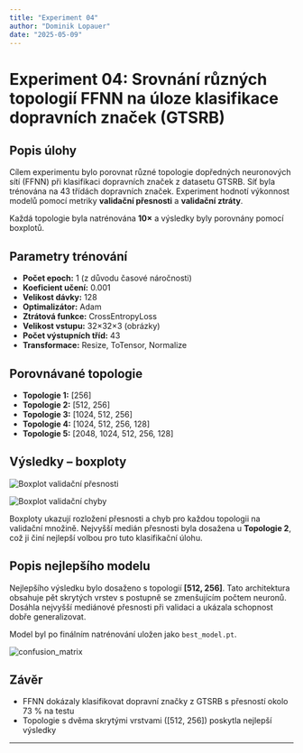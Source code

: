 ```yaml
---
title: "Experiment 04"
author: "Dominik Lopauer"
date: "2025-05-09"
---
```


# Experiment 04: Srovnání různých topologií FFNN na úloze klasifikace dopravních značek (GTSRB)

## Popis úlohy
Cílem experimentu bylo porovnat různé topologie dopředných neuronových sítí (FFNN) při klasifikaci dopravních značek z datasetu GTSRB. Síť byla trénována na 43 třídách dopravních značek. Experiment hodnotí výkonnost modelů pomocí metriky **validační přesnosti** a **validační ztráty**.

Každá topologie byla natrénována **10×** a výsledky byly porovnány pomocí boxplotů.

## Parametry trénování
- **Počet epoch:** 1 (z důvodu časové náročnosti)
- **Koeficient učení:** 0.001
- **Velikost dávky:** 128
- **Optimalizátor:** Adam
- **Ztrátová funkce:** CrossEntropyLoss
- **Velikost vstupu:** 32×32×3 (obrázky)
- **Počet výstupních tříd:** 43
- **Transformace:** Resize, ToTensor, Normalize

## Porovnávané topologie
- **Topologie 1:** [256]
- **Topologie 2:** [512, 256]
- **Topologie 3:** [1024, 512, 256]
- **Topologie 4:** [1024, 512, 256, 128]
- **Topologie 5:** [2048, 1024, 512, 256, 128]

## Výsledky – boxploty

![Boxplot validační přesnosti](../images/boxplot_accuracy.png)

![Boxplot validační chyby](../images/boxplot_loss.png)

Boxploty ukazují rozložení přesnosti a chyb pro každou topologii na validační množině. Nejvyšší medián přesnosti byla dosažena u **Topologie 2**, což ji činí nejlepší volbou pro tuto klasifikační úlohu.

## Popis nejlepšího modelu
Nejlepšího výsledku bylo dosaženo s topologií **[512, 256]**. Tato architektura obsahuje pět skrytých vrstev s postupně se zmenšujícím počtem neuronů. Dosáhla nejvyšší mediánové přesnosti při validaci a ukázala schopnost dobře generalizovat.

Model byl po finálním natrénování uložen jako `best_model.pt`.

![confusion_matrix](../images/confusion_matrix.png)

## Závěr

- FFNN dokázaly klasifikovat dopravní značky z GTSRB s přesností okolo 73 % na testu
- Topologie s dvěma skrytými vrstvami ([512, 256]) poskytla nejlepší výsledky
---

